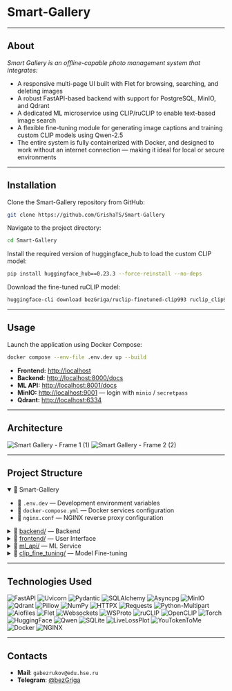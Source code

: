 # Smart-Gallery

___
## About
*Smart Gallery is an offline-capable photo management system that integrates:*
- A responsive multi-page UI built with Flet for browsing, searching, and deleting images
- A robust FastAPI-based backend with support for PostgreSQL, MinIO, and Qdrant
- A dedicated ML microservice using CLIP/ruCLIP to enable text-based image search
- A flexible fine-tuning module for generating image captions and training custom CLIP models using Qwen-2.5
- The entire system is fully containerized with Docker, and designed to work without an internet connection — making it ideal for local or secure environments

___
## Installation
Clone the Smart-Gallery repository from GitHub:
```bash
git clone https://github.com/GrishaTS/Smart-Gallery
```
Navigate to the project directory:
```bash
cd Smart-Gallery
```
Install the required version of huggingface_hub to load the custom CLIP model:
```bash
pip install huggingface_hub==0.23.3 --force-reinstall --no-deps
```
Download the fine-tuned ruCLIP model:
```bash
huggingface-cli download bezGriga/ruclip-finetuned-clip993 ruclip_clip993.pt --cache-dir ml_api/app/sm_clip/hugface/ruclip_clip993
```

___
## Usage
Launch the application using Docker Compose:
```bash
docker compose --env-file .env.dev up --build
```
- **Frontend:** [http://localhost](http://localhost)  
- **Backend:** [http://localhost:8000/docs](http://localhost:8000/docs)
- **ML API:** [http://localhost:8001/docs](http://localhost:8001/docs)
- **MinIO:** [http://localhost:9001](http://localhost:9001) — login with `minio` / `secretpass`  
- **Qdrant:** [http://localhost:6334](http://localhost:6333/dashboard)  

___
## Architecture
![Smart Gallery - Frame 1 (1)](https://github.com/user-attachments/assets/4e70a845-1029-46fb-8342-096d2249f331)
![Smart Gallery - Frame 2 (2)](https://github.com/user-attachments/assets/0602964c-3c33-4bbd-be99-9d1360518ddd)


___
## Project Structure

<details open>
  <summary>📂 Smart-Gallery</summary>

  <ul>
    <li>📄 <code>.env.dev</code> — Development environment variables</li>
    <li>📄 <code>docker-compose.yml</code> — Docker services configuration</li>
    <li>📄 <code>nginx.conf</code> — NGINX reverse proxy configuration</li>
  </ul>

  <details>
    <summary>📂 <a href="https://github.com/GrishaTS/Smart-Gallery/tree/main/backend" target="_blank">backend/</a> — Backend</summary>
    <ul>
      <li>📄 .dockerignore</li>
      <li>📄 Dockerfile</li>
      <li>📄 requirements.txt</li>
      <details>
        <summary>📂 app/</summary>
        <ul>
          <li>📄 main.py</li>
          <li>📄 config.py</li>
          <li>📄 models.py</li>
          <li>📄 router.py</li>
          <li>📄 schemas.py</li>
          <details>
            <summary>📂 api/</summary>
            <ul>
              <li>📄 __init__.py</li>
              <li>📄 ml_api.py</li>
            </ul>
          </details>
          <details>
            <summary>📂 database/</summary>
            <ul>
              <li>📄 __init__.py</li>
              <li>📄 minio_client.py</li>
              <li>📄 postgres_client.py</li>
              <li>📄 qdrant_client.py</li>
              <li>📄 test_data.py</li>
            </ul>
          </details>
          <details>
            <summary>📂 repository/</summary>
            <ul>
              <li>📄 __init__.py</li>
              <li>📄 base_repository.py</li>
              <li>📄 postgres_repository.py</li>
              <li>📄 minio_repository.py</li>
              <li>📄 qdrant_repository.py</li>
              <li>📄 repository.py</li>
            </ul>
          </details>
        </ul>
      </details>
    </ul>
  </details>

  <details>
    <summary>📂 <a href="https://github.com/GrishaTS/Smart-Gallery/tree/main/frontend" target="_blank">frontend/</a> — User Interface</summary>
    <ul>
      <li>📄 .dockerignore</li>
      <li>📄 Dockerfile</li>
      <li>📄 requirements.txt</li>
      <details>
        <summary>📂 app/</summary>
        <ul>
          <li>📄 main.py</li>
          <li>📄 config.py</li>
          <li>📄 routes.py</li>
          <details>
            <summary>📂 api/</summary>
            <ul>
              <li>📄 __init__.py</li>
              <li>📄 images_api.py</li>
              <li>📄 image_api.py</li>
            </ul>
          </details>
          <details>
            <summary>📂 data/</summary>
            <ul>
              <li>📄 __init__.py</li>
              <li>📄 image_data.py</li>
            </ul>
          </details>
          <details>
            <summary>📂 views/</summary>
            <ul>
              <li>📄 __init__.py</li>
              <li>📄 base_view.py</li>
              <li>📄 home_view.py</li>
              <li>📄 images_view.py</li>
              <li>📄 image_view.py</li>
              <li>📄 delete_images_view.py</li>
              <li>📄 search_images_view.py</li>
              <details>
                <summary>📂 mixins/</summary>
                <ul>
                  <li>📄 __init__.py</li>
                  <li>📄 app_bar_mixin.py</li>
                  <li>📄 grid_mixin.py</li>
                  <li>📄 nav_bar_mixin.py</li>
                </ul>
              </details>
            </ul>
          </details>
        </ul>
      </details>
    </ul>
  </details>

  <details>
    <summary>📂 <a href="https://github.com/GrishaTS/Smart-Gallery/tree/main/ml_api" target="_blank">ml_api/</a> — ML Service</summary>
    <ul>
      <li>📄 .dockerignore</li>
      <li>📄 Dockerfile</li>
      <li>📄 requirements.txt</li>
      <details>
        <summary>📂 app/</summary>
        <ul>
          <li>📄 main.py</li>
          <li>📄 config.py</li>
          <li>📄 router.py</li>
          <li>📄 schemas.py</li>
          <details>
            <summary>📂 sm_clip/</summary>
            <ul>
              <li>📄 __init__.py</li>
              <li>📄 base_clip.py</li>
              <li>📄 clip_vit_b_32.py</li>
            </ul>
          </details>
        </ul>
      </details>
    </ul>
  </details>

  <details>
    <summary>📂 <a href="https://github.com/GrishaTS/Smart-Gallery/tree/main/clip_fine_tuning" target="_blank">clip_fine_tuning/</a> — Model Fine-tuning</summary>
    <ul>
      <li>📄 pyproject.toml</li>
      <li>📄 requirements.txt</li>
      <details>
        <summary>📂 dataset/</summary>
        <ul>
          <details>
            <summary>📂 src/</summary>
            <ul>
              <li>📄 database.py</li>
              <li>📄 models.py</li>
              <li>📄 repository.py</li>
              <li>📄 ruclip_dataset.py</li>
            </ul>
          </details>
          <li>📄 1. qwen25_test.ipynb</li>
          <li>📄 2. clip993.ipynb</li>
          <li>📄 clip.db</li>
          <li>📄 qwen_api_keys.json</li>
        </ul>
      </details>
      <details>
        <summary>📂 models/</summary>
        <ul>
          <details>
            <summary>📂 fine-tuning/</summary>
            <ul>
              <li>📄 1. ruclip_clip993.ipynb</li>
            </ul>
          </details>
          <li>📄 1. open_clip.ipynb</li>
          <li>📄 2. ruclip.ipynb</li>
          <li>📄 3. ruclip_tiny.ipynb</li>
          <li>📄 base_clip.py</li>
        </ul>
      </details>
    </ul>
  </details>

</details>

___
## Technologies Used
![FastAPI](https://img.shields.io/badge/FastAPI-API-009688?logo=fastapi) ![Uvicorn](https://img.shields.io/badge/Uvicorn-ASGI-333333?logo=uvicorn) ![Pydantic](https://img.shields.io/badge/Pydantic-Validation-4B8BBE?logo=pydantic) ![SQLAlchemy](https://img.shields.io/badge/ORM-SQLAlchemy-000000?logo=sqlalchemy) ![Asyncpg](https://img.shields.io/badge/PostgreSQL-Asyncpg-00599C) ![MinIO](https://img.shields.io/badge/ObjectStorage-MinIO-F05032?logo=minio) ![Qdrant](https://img.shields.io/badge/VectorDB-Qdrant-FF6F00) ![Pillow](https://img.shields.io/badge/Images-Pillow-316192?logo=python) ![NumPy](https://img.shields.io/badge/Numerics-NumPy-013243?logo=numpy) ![HTTPX](https://img.shields.io/badge/HTTP-Client-0E8AC8) ![Requests](https://img.shields.io/badge/Requests-SyncClient-20232A?logo=python) ![Python-Multipart](https://img.shields.io/badge/Uploads-Multipart-FFD43B) ![Aiofiles](https://img.shields.io/badge/Async-FileIO-6A5ACD) ![Flet](https://img.shields.io/badge/Flet-UI_Framework-007ACC) ![Websockets](https://img.shields.io/badge/Realtime-Websockets-FFA500) ![WSProto](https://img.shields.io/badge/Protocol-WSProto-6A5ACD) ![ruCLIP](https://img.shields.io/badge/Model-ruCLIP-orange) ![OpenCLIP](https://img.shields.io/badge/Model-OpenCLIP-FF8C00) ![Torch](https://img.shields.io/badge/Fine--tuning-PyTorch-EE4C2C?logo=pytorch) ![HuggingFace](https://img.shields.io/badge/Hub-HuggingFace-FF4C7B?logo=huggingface) ![Qwen](https://img.shields.io/badge/Captioning-Qwen--2%2E5-0064FF) ![SQLite](https://img.shields.io/badge/Database-SQLite-003B57?logo=sqlite) ![LiveLossPlot](https://img.shields.io/badge/Monitoring-LiveLossPlot-44CC11) ![YouTokenToMe](https://img.shields.io/badge/Tokenizer-YouTokenToMe-blue) ![Docker](https://img.shields.io/badge/Container-Docker-2496ED?logo=docker) ![NGINX](https://img.shields.io/badge/Proxy-NGINX-009639?logo=nginx)

___
## Contacts
- **Mail**: `gabezrukov@edu.hse.ru`
- **Telegram**: [@bezGriga](https://t.me/bezGriga)  
